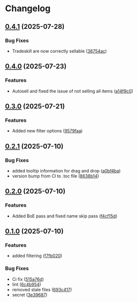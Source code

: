 # Changelog

## [0.4.1](https://github.com/msadowskigraduate/transmogcleaner/compare/v0.4.0...v0.4.1) (2025-07-28)


### Bug Fixes

* Tradeskill are now correctly sellable ([38754ac](https://github.com/msadowskigraduate/transmogcleaner/commit/38754acc96440d677e26664f2e8ac4ab8ffc47e2))

## [0.4.0](https://github.com/msadowskigraduate/transmogcleaner/compare/v0.3.0...v0.4.0) (2025-07-23)


### Features

* Autosell and fixed the issue of not selling all items ([a14f9c0](https://github.com/msadowskigraduate/transmogcleaner/commit/a14f9c0d044ef133351defb4d8e6114e0239de04))

## [0.3.0](https://github.com/msadowskigraduate/transmogcleaner/compare/v0.2.1...v0.3.0) (2025-07-21)


### Features

* Added new filter options ([9579faa](https://github.com/msadowskigraduate/transmogcleaner/commit/9579faa77b567ca6f47ae635cb454fa3b80c76b9))

## [0.2.1](https://github.com/msadowskigraduate/transmogcleaner/compare/v0.2.0...v0.2.1) (2025-07-10)


### Bug Fixes

* added tooltip information for drag and drop ([a0bf4ba](https://github.com/msadowskigraduate/transmogcleaner/commit/a0bf4baf1a37d023edad0ecae208d364ada9c67f))
* version bump from CI to .toc file ([8638b14](https://github.com/msadowskigraduate/transmogcleaner/commit/8638b14651136b56ed60407d3e4aa747d2a70c77))

## [0.2.0](https://github.com/msadowskigraduate/transmogcleaner/compare/v0.1.0...v0.2.0) (2025-07-10)


### Features

* Added BoE  pass and fixed name skip pass ([f4cf15d](https://github.com/msadowskigraduate/transmogcleaner/commit/f4cf15d20ed46edde586b48ca41b78d6ed767027))

## [0.1.0](https://github.com/msadowskigraduate/transmogcleaner/compare/v0.0.1...v0.1.0) (2025-07-10)


### Features

* added filtering ([f7fb020](https://github.com/msadowskigraduate/transmogcleaner/commit/f7fb0205c4521fbd68c920b4ec37b042df9257e1))


### Bug Fixes

* Ci fix ([515a76d](https://github.com/msadowskigraduate/transmogcleaner/commit/515a76df89e79b224b56992b98336bc8ed2594f1))
* lint ([6c4b954](https://github.com/msadowskigraduate/transmogcleaner/commit/6c4b954a52684a6bb2189813f6fceb3c817bc76e))
* removed stale files ([693c417](https://github.com/msadowskigraduate/transmogcleaner/commit/693c41744ebd8906922acdb5ee58011f67683987))
* secret ([3e39687](https://github.com/msadowskigraduate/transmogcleaner/commit/3e3968731c3a238a03e958e5a687c9076d424ce1))
